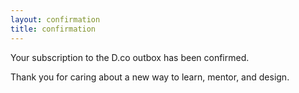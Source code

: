 ```yaml
---
layout: confirmation
title: confirmation
---
```


Your subscription to the D.co outbox has been confirmed.

Thank you for caring about a new way to learn, mentor, and design.